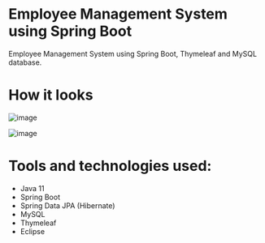 # Employee Management System using Spring Boot

Employee Management System using Spring Boot, Thymeleaf and MySQL database.

# How it looks

![image](https://i.imgur.com/IVFwvXc.png)

![image](https://i.imgur.com/4HtlQrh.png)

# Tools and technologies used:

- Java 11
- Spring Boot
- Spring Data JPA (Hibernate)
- MySQL
- Thymeleaf
- Eclipse



